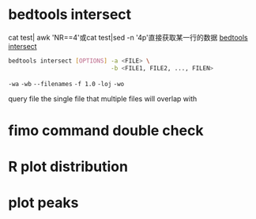 # bedtools intersect
cat test| awk 'NR==4'或cat test|sed -n '4p'直接获取某一行的数据
[bedtools intersect](https://bedtools.readthedocs.io/en/latest/content/tools/intersect.html)
```bash
bedtools intersect [OPTIONS] -a <FILE> \
                             -b <FILE1, FILE2, ..., FILEN>
```
`-wa` `-wb`
`--filenames`
`-f 1.0`
`-loj`
`-wo`

query file the single file that multiple files will overlap with
# fimo command double check
# R plot distribution
# plot peaks
<!--stackedit_data:
eyJoaXN0b3J5IjpbMTgwOTI5MTUyMywxMzYzMjA1Mzk3LC02Mj
U3MzkxNzAsMTIwNjE0MjUzMiwtNTU0Nzc3NTYxLDE4Njk3MjU4
MzEsMTg2MTYyMjQ2MywxMjEwNjgxNjMxLC0xNTE5OTg3NjQyXX
0=
-->